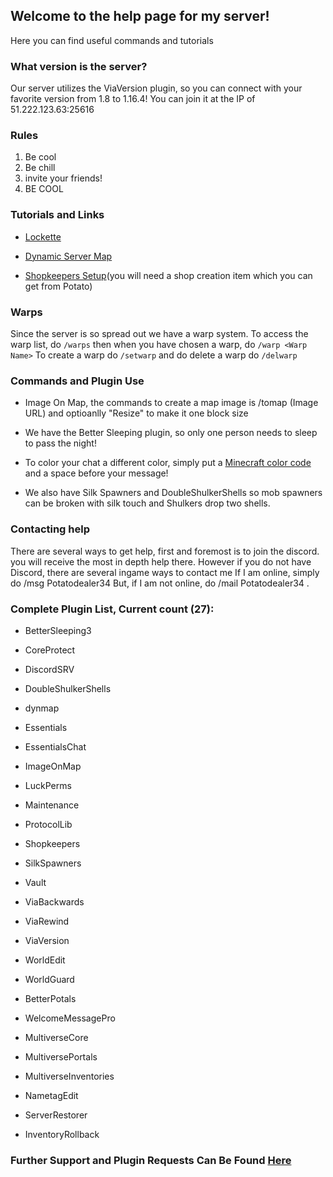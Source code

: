 ## Welcome to the help page for my server!

Here you can find useful commands and tutorials

### What version is the server?

Our server utilizes the ViaVersion plugin, so you can connect with your favorite version from 1.8 to 1.16.4! You can join it at the IP of 51.222.123.63:25616

### Rules

1. Be cool
2. Be chill
3. invite your friends!
4. BE COOL

### Tutorials and Links

- [Lockette](https://youtu.be/CVcU_ZPgF0E)

- [Dynamic Server Map](http://51.222.123.63:8123/)

- [Shopkeepers Setup](https://github.com/Shopkeepers/Shopkeepers-Wiki/wiki/Player-Shop-Setup)(you will need a shop creation item which you can get from Potato)

### Warps
Since the server is so spread out we have a warp system. To access the warp list, do ``/warps`` then when you have chosen a warp, do ``/warp <Warp Name>`` To create a warp do ``/setwarp`` and do delete a warp do ``/delwarp``

### Commands and Plugin Use

- Image On Map, the commands to create a map image is /tomap (Image URL) and optioanlly "Resize" to make it one block size

- We have the Better Sleeping plugin, so only one person needs to sleep to pass the night!

- To color your chat a different color, simply put a [Minecraft color code](https://minecraft.gamepedia.com/Formatting_codes) and a space before your message!

- We also have Silk Spawners and DoubleShulkerShells so mob spawners can be broken with silk touch and Shulkers drop two shells.

### Contacting help

There are several ways to get help, first and foremost is to join the discord. you will receive the most in depth help there. However if you do not have Discord, there are several ingame  ways to contact me If I am online, simply do /msg Potatodealer34 <Your Message Here> But, if I am not online, do /mail Potatodealer34 <Your Message Here>.

### Complete Plugin List, Current count (27):

- BetterSleeping3

- CoreProtect

- DiscordSRV

- DoubleShulkerShells

- dynmap

- Essentials

- EssentialsChat

- ImageOnMap

- LuckPerms

- Maintenance

- ProtocolLib

- Shopkeepers

- SilkSpawners

- Vault

- ViaBackwards

- ViaRewind

- ViaVersion

- WorldEdit

- WorldGuard

- BetterPotals

- WelcomeMessagePro

- MultiverseCore

- MultiversePortals

- MultiverseInventories

- NametagEdit

- ServerRestorer

- InventoryRollback


### Further Support and Plugin Requests Can Be Found [Here](https://discord.gg/mXwce6T9DF)

<script src="https://l18x13w5nz23.statuspage.io/embed/script.js"></script>
